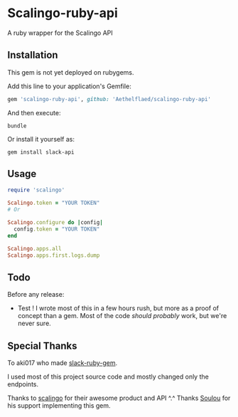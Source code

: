 # Scalingo-ruby-api

A ruby wrapper for the Scalingo API

## Installation

This gem is not yet deployed on rubygems.

Add this line to your application's Gemfile:

```ruby
gem 'scalingo-ruby-api', github: 'Aethelflaed/scalingo-ruby-api'
```

And then execute:

```
bundle
```

Or install it yourself as:

```
gem install slack-api
```

## Usage

```ruby
require 'scalingo'

Scalingo.token = "YOUR TOKEN"
# Or

Scalingo.configure do |config|
  config.token = "YOUR TOKEN"
end

Scalingo.apps.all
Scalingo.apps.first.logs.dump
```

## Todo

Before any release:

* Test ! I wrote most of this in a few hours rush, but more as a proof of concept than a gem.
Most of the code *should probably* work, but we're never sure.

## Special Thanks

To aki017 who made [slack-ruby-gem](http://github.com/aki017/slack-ruby-gem).

I used most of this project source code and mostly changed only the endpoints.

Thanks to [scalingo](http://scalingo.io) for their awesome product and API ^.^
Thanks [Soulou](https://github.com/Soulou) for his support implementing this gem.

